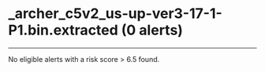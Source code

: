 # _archer_c5v2_us-up-ver3-17-1-P1.bin.extracted (0 alerts)

---

No eligible alerts with a risk score > 6.5 found.

